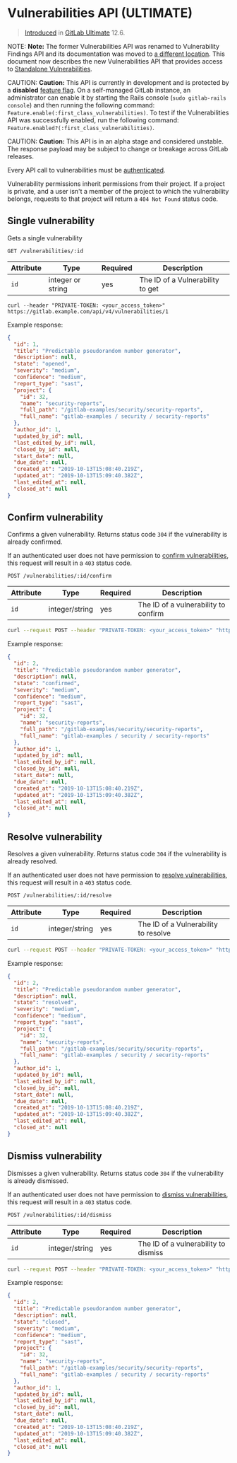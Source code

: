# Vulnerabilities API **(ULTIMATE)**

> [Introduced](https://gitlab.com/gitlab-org/gitlab/issues/10242) in [GitLab Ultimate](https://about.gitlab.com/pricing/) 12.6.

NOTE: **Note:**
The former Vulnerabilities API was renamed to Vulnerability Findings API
and its documentation was moved to [a different location](vulnerability_findings.md).
This document now describes the new Vulnerabilities API that provides access to
[Standalone Vulnerabilities](https://gitlab.com/groups/gitlab-org/-/epics/634).

CAUTION: **Caution:**
This API is currently in development and is protected by a **disabled**
[feature flag](../development/feature_flags/index.md).
On a self-managed GitLab instance, an administrator can enable it by starting the Rails console
(`sudo gitlab-rails console`) and then running the following command: `Feature.enable(:first_class_vulnerabilities)`.
To test if the Vulnerabilities API was successfully enabled, run the following command:
`Feature.enabled?(:first_class_vulnerabilities)`.

CAUTION: **Caution:**
This API is in an alpha stage and considered unstable.
The response payload may be subject to change or breakage
across GitLab releases.

Every API call to vulnerabilities must be [authenticated](README.md#authentication).

Vulnerability permissions inherit permissions from their project. If a project is
private, and a user isn't a member of the project to which the vulnerability
belongs, requests to that project will return a `404 Not Found` status code.

## Single vulnerability

Gets a single vulnerability

```plaintext
GET /vulnerabilities/:id
```

| Attribute | Type | Required | Description |
| --------- | ---- | -------- | ----------- |
| `id` | integer or string | yes | The ID of a Vulnerability to get |

```shell
curl --header "PRIVATE-TOKEN: <your_access_token>" https://gitlab.example.com/api/v4/vulnerabilities/1
```

Example response:

```json
{
  "id": 1,
  "title": "Predictable pseudorandom number generator",
  "description": null,
  "state": "opened",
  "severity": "medium",
  "confidence": "medium",
  "report_type": "sast",
  "project": {
    "id": 32,
    "name": "security-reports",
    "full_path": "/gitlab-examples/security/security-reports",
    "full_name": "gitlab-examples / security / security-reports"
  },
  "author_id": 1,
  "updated_by_id": null,
  "last_edited_by_id": null,
  "closed_by_id": null,
  "start_date": null,
  "due_date": null,
  "created_at": "2019-10-13T15:08:40.219Z",
  "updated_at": "2019-10-13T15:09:40.382Z",
  "last_edited_at": null,
  "closed_at": null
}
```

## Confirm vulnerability

Confirms a given vulnerability. Returns status code `304` if the vulnerability is already confirmed.

If an authenticated user does not have permission to
[confirm vulnerabilities](../user/permissions_stub_first_class_vulnerabilities.md#project-members-permissions),
this request will result in a `403` status code.

```
POST /vulnerabilities/:id/confirm
```

| Attribute | Type | Required | Description |
| --------- | ---- | -------- | ----------- |
| `id` | integer/string | yes | The ID of a vulnerability to confirm |

```bash
curl --request POST --header "PRIVATE-TOKEN: <your_access_token>" "https://gitlab.example.com/api/v4/vulnerabilities/5/confirm"
```

Example response:

```json
{
  "id": 2,
  "title": "Predictable pseudorandom number generator",
  "description": null,
  "state": "confirmed",
  "severity": "medium",
  "confidence": "medium",
  "report_type": "sast",
  "project": {
    "id": 32,
    "name": "security-reports",
    "full_path": "/gitlab-examples/security/security-reports",
    "full_name": "gitlab-examples / security / security-reports"
  },
  "author_id": 1,
  "updated_by_id": null,
  "last_edited_by_id": null,
  "closed_by_id": null,
  "start_date": null,
  "due_date": null,
  "created_at": "2019-10-13T15:08:40.219Z",
  "updated_at": "2019-10-13T15:09:40.382Z",
  "last_edited_at": null,
  "closed_at": null
}
```

## Resolve vulnerability

Resolves a given vulnerability. Returns status code `304` if the vulnerability is already resolved.

If an authenticated user does not have permission to
[resolve vulnerabilities](../user/permissions_stub_first_class_vulnerabilities.md#project-members-permissions),
this request will result in a `403` status code.

```
POST /vulnerabilities/:id/resolve
```

| Attribute | Type | Required | Description |
| --------- | ---- | -------- | ----------- |
| `id` | integer/string | yes | The ID of a Vulnerability to resolve |

```bash
curl --request POST --header "PRIVATE-TOKEN: <your_access_token>" "https://gitlab.example.com/api/v4/vulnerabilities/5/resolve"
```

Example response:

```json
{
  "id": 2,
  "title": "Predictable pseudorandom number generator",
  "description": null,
  "state": "resolved",
  "severity": "medium",
  "confidence": "medium",
  "report_type": "sast",
  "project": {
    "id": 32,
    "name": "security-reports",
    "full_path": "/gitlab-examples/security/security-reports",
    "full_name": "gitlab-examples / security / security-reports"
  },
  "author_id": 1,
  "updated_by_id": null,
  "last_edited_by_id": null,
  "closed_by_id": null,
  "start_date": null,
  "due_date": null,
  "created_at": "2019-10-13T15:08:40.219Z",
  "updated_at": "2019-10-13T15:09:40.382Z",
  "last_edited_at": null,
  "closed_at": null
}
```

## Dismiss vulnerability

Dismisses a given vulnerability. Returns status code `304` if the vulnerability is already dismissed.

If an authenticated user does not have permission to
[dismiss vulnerabilities](../user/permissions_stub_first_class_vulnerabilities.md#project-members-permissions),
this request will result in a `403` status code.

```
POST /vulnerabilities/:id/dismiss
```

| Attribute | Type | Required | Description |
| --------- | ---- | -------- | ----------- |
| `id` | integer/string | yes | The ID of a vulnerability to dismiss |

```bash
curl --request POST --header "PRIVATE-TOKEN: <your_access_token>" "https://gitlab.example.com/api/v4/vulnerabilities/5/dismiss"
```

Example response:

```json
{
  "id": 2,
  "title": "Predictable pseudorandom number generator",
  "description": null,
  "state": "closed",
  "severity": "medium",
  "confidence": "medium",
  "report_type": "sast",
  "project": {
    "id": 32,
    "name": "security-reports",
    "full_path": "/gitlab-examples/security/security-reports",
    "full_name": "gitlab-examples / security / security-reports"
  },
  "author_id": 1,
  "updated_by_id": null,
  "last_edited_by_id": null,
  "closed_by_id": null,
  "start_date": null,
  "due_date": null,
  "created_at": "2019-10-13T15:08:40.219Z",
  "updated_at": "2019-10-13T15:09:40.382Z",
  "last_edited_at": null,
  "closed_at": null
}
```
